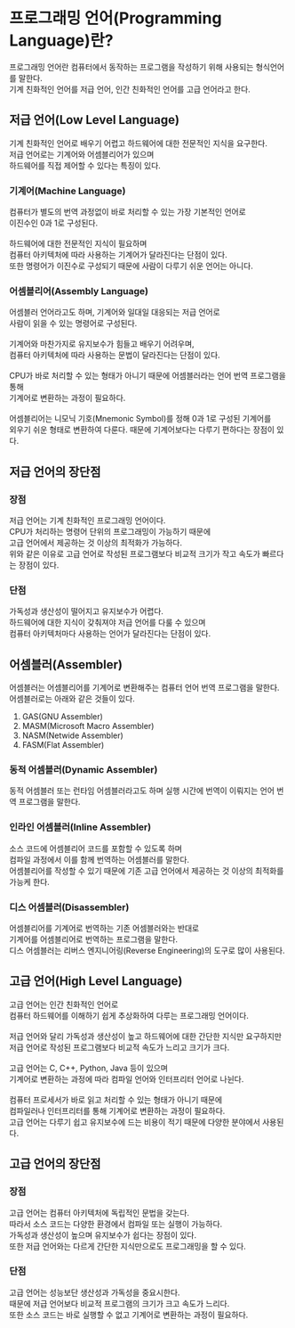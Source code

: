 # 프로그래밍 언어(Programming Language)란?
프로그래밍 언어란 컴퓨터에서 동작하는 프로그램을 작성하기 위해 사용되는 형식언어를 말한다.<br/>
기계 친화적인 언어를 저급 언어, 인간 친화적인 언어를 고급 언어라고 한다.
## 저급 언어(Low Level Language)
기계 친화적인 언어로 배우기 어렵고 하드웨어에 대한 전문적인 지식을 요구한다.<br/>
저급 언어로는 기계어와 어셈블리어가 있으며<br/>
하드웨어를 직접 제어할 수 있다는 특징이 있다.
### 기계어(Machine Language)
컴퓨터가 별도의 번역 과정없이 바로 처리할 수 있는 가장 기본적인 언어로<br/>
이진수인 0과 1로 구성된다.<br/>
<br/>
하드웨어에 대한 전문적인 지식이 필요하며<br/>
컴퓨터 아키텍처에 따라 사용하는 기계어가 달라진다는 단점이 있다.<br/>
또한 명령어가 이진수로 구성되기 때문에 사람이 다루기 쉬운 언어는 아니다.

### 어셈블리어(Assembly Language)
어셈블러 언어라고도 하며, 기계어와 일대일 대응되는 저급 언어로<br/>
사람이 읽을 수 있는 명령어로 구성된다.<br/>
<br/>
기계어와 마찬가지로 유지보수가 힘들고 배우기 어려우며,<br/>
컴퓨터 아키텍처에 따라 사용하는 문법이 달라진다는 단점이 있다.<br/>
<br/>
CPU가 바로 처리할 수 있는 형태가 아니기 때문에 어셈블러라는 언어 번역 프로그램을 통해<br/>
기계어로 변환하는 과정이 필요하다.<br/>
<br/>
어셈블리어는 니모닉 기호(Mnemonic Symbol)를 정해 0과 1로 구성된 기계어를<br/>
외우기 쉬운 형태로 변환하여 다룬다. 때문에 기계어보다는 다루기 편하다는 장점이 있다.

## 저급 언어의 장단점
### 장점
저급 언어는 기계 친화적인 프로그래밍 언어이다.<br/>
CPU가 처리하는 명령어 단위의 프로그래밍이 가능하기 때문에<br/>
고급 언어에서 제공하는 것 이상의 최적화가 가능하다.<br/>
위와 같은 이유로 고급 언어로 작성된 프로그램보다 비교적 크기가 작고 속도가 빠르다는 장점이 있다.
### 단점
가독성과 생산성이 떨어지고 유지보수가 어렵다.<br/>
하드웨어에 대한 지식이 갖춰져야 저급 언어를 다룰 수 있으며<br/>
컴퓨터 아키텍처마다 사용하는 언어가 달라진다는 단점이 있다.
## 어셈블러(Assembler)
어셈블러는 어셈블리어를 기계어로 변환해주는 컴퓨터 언어 번역 프로그램을 말한다.<br/>
어셈블러로는 아래와 같은 것들이 있다.

1. GAS(GNU Assembler)
2. MASM(Microsoft Macro Assembler)
3. NASM(Netwide Assembler)
4. FASM(Flat Assembler)
### 동적 어셈블러(Dynamic Assembler)
동적 어셈블러 또는 런타임 어셈블러라고도 하며 실행 시간에 번역이 이뤄지는 언어 번역 프로그램을 말한다.
### 인라인 어셈블러(Inline Assembler)
소스 코드에 어셈블리어 코드를 포함할 수 있도록 하며<br/>
컴파일 과정에서 이를 함께 번역하는 어셈블러를 말한다.<br/>
어셈블리어를 작성할 수 있기 때문에 기존 고급 언어에서 제공하는 것 이상의 최적화를 가능케 한다.
### 디스 어셈블러(Disassembler)
어셈블리어를 기계어로 번역하는 기존 어셈블러와는 반대로<br/>
기계어를 어셈블리어로 번역하는 프로그램을 말한다.<br/>
디스 어셈블러는 리버스 엔지니어링(Reverse Engineering)의 도구로 많이 사용된다.
## 고급 언어(High Level Language)
고급 언어는 인간 친화적인 언어로<br/>
컴퓨터 하드웨어를 이해하기 쉽게 추상화하여 다루는 프로그래밍 언어이다.<br/>
<br/>
저급 언어와 달리 가독성과 생산성이 높고 하드웨어에 대한 간단한 지식만 요구하지만<br/>
저급 언어로 작성된 프로그램보다 비교적 속도가 느리고 크기가 크다.<br/>
<br/>
고급 언어는 C, C++, Python, Java 등이 있으며<br/>
기계어로 변환하는 과정에 따라 컴파일 언어와 인터프리터 언어로 나뉜다.<br/>
<br/>
컴퓨터 프로세서가 바로 읽고 처리할 수 있는 형태가 아니기 때문에<br/>
컴파일러나 인터프리터를 통해 기계어로 변환하는 과정이 필요하다.<br/>
고급 언어는 다루기 쉽고 유지보수에 드는 비용이 적기 때문에 다양한 분야에서 사용된다.

## 고급 언어의 장단점
### 장점
고급 언어는 컴퓨터 아키텍처에 독립적인 문법을 갖는다.<br/>
따라서 소스 코드는 다양한 환경에서 컴파일 또는 실행이 가능하다.<br/>
가독성과 생산성이 높으며 유지보수가 쉽다는 장점이 있다.<br/>
또한 저급 언어와는 다르게 간단한 지식만으로도 프로그래밍을 할 수 있다.

### 단점
고급 언어는 성능보단 생산성과 가독성을 중요시한다.<br/>
때문에 저급 언어보다 비교적 프로그램의 크기가 크고 속도가 느리다.<br/>
또한 소스 코드는 바로 실행할 수 없고 기계어로 변환하는 과정이 필요하다.